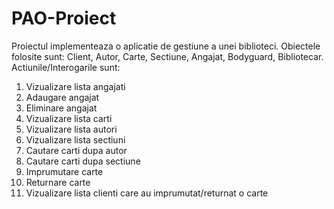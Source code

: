 # PAO-Proiect
Proiectul implementeaza o aplicatie de gestiune a unei biblioteci.
Obiectele folosite sunt: Client, Autor, Carte, Sectiune, Angajat, Bodyguard, Bibliotecar.
Actiunile/Interogarile sunt:
1. Vizualizare lista angajati
2. Adaugare angajat
3. Eliminare angajat
4. Vizualizare lista carti
5. Vizualizare lista autori
6. Vizualizare lista sectiuni
7. Cautare carti dupa autor
8. Cautare carti dupa sectiune
9. Imprumutare carte
10. Returnare carte
11. Vizualizare lista clienti care au imprumutat/returnat o carte
